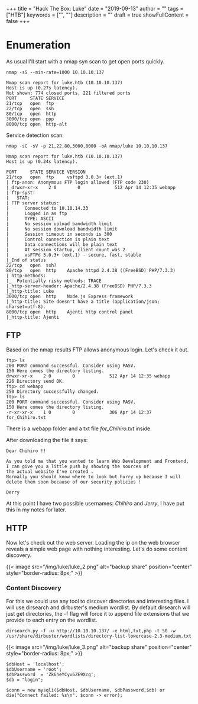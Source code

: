 +++
title = "Hack The Box: Luke"
date = "2019-09-13"
author = ""
tags = ["HTB"]
keywords = ["", ""]
description = ""
draft = true
showFullContent = false
+++



# Enumeration

As usual I'll start with a nmap syn scan to get open ports quickly.

```
nmap -sS --min-rate=1000 10.10.10.137
```


```
Nmap scan report for luke.htb (10.10.10.137)
Host is up (0.27s latency).
Not shown: 774 closed ports, 221 filtered ports
PORT     STATE SERVICE
21/tcp   open  ftp
22/tcp   open  ssh
80/tcp   open  http
3000/tcp open  ppp
8000/tcp open  http-alt
```

Service detection scan:

```
nmap -sC -sV -p 21,22,80,3000,8000 -oA nmap/luke 10.10.10.137
```

```
Nmap scan report for luke.htb (10.10.10.137)
Host is up (0.24s latency).

PORT     STATE SERVICE VERSION
21/tcp   open  ftp     vsftpd 3.0.3+ (ext.1)
| ftp-anon: Anonymous FTP login allowed (FTP code 230)
|_drwxr-xr-x    2 0        0             512 Apr 14 12:35 webapp
| ftp-syst:
|   STAT:
| FTP server status:
|      Connected to 10.10.14.33
|      Logged in as ftp
|      TYPE: ASCII
|      No session upload bandwidth limit
|      No session download bandwidth limit
|      Session timeout in seconds is 300
|      Control connection is plain text
|      Data connections will be plain text
|      At session startup, client count was 2
|      vsFTPd 3.0.3+ (ext.1) - secure, fast, stable
|_End of status
22/tcp   open  ssh?
80/tcp   open  http    Apache httpd 2.4.38 ((FreeBSD) PHP/7.3.3)
| http-methods:
|_  Potentially risky methods: TRACE
|_http-server-header: Apache/2.4.38 (FreeBSD) PHP/7.3.3
|_http-title: Luke
3000/tcp open  http    Node.js Express framework
|_http-title: Site doesn't have a title (application/json; charset=utf-8).
8000/tcp open  http    Ajenti http control panel
|_http-title: Ajenti

```

## FTP

Based on the nmap results FTP allows anonymous login. Let's check it out.

```
ftp> ls
200 PORT command successful. Consider using PASV.
150 Here comes the directory listing.
drwxr-xr-x    2 0        0             512 Apr 14 12:35 webapp
226 Directory send OK.
ftp> cd webapp
250 Directory successfully changed.
ftp> ls
200 PORT command successful. Consider using PASV.
150 Here comes the directory listing.
-r-xr-xr-x    1 0        0             306 Apr 14 12:37 for_Chihiro.txt
```
There is a webapp folder and a txt file *for_Chihiro.txt* inside.

After downloading the file it says:

```
Dear Chihiro !!

As you told me that you wanted to learn Web Development and Frontend, I can give you a little push by showing the sources of
the actual website I've created .
Normally you should know where to look but hurry up because I will delete them soon because of our security policies !

Derry
```

At this point I have two possible usernames: *Chihiro* and *Jerry*, I have put this in my notes for later.

## HTTP

Now let's check out the web server. Loading the ip on the web browser reveals a simple web page with nothing interesting. Let's do some content discovery.

{{< image src="/img/luke/luke_2.png" alt="backup share" position="center" style="border-radius: 8px;" >}}

### Content Discovery

For this we could use any tool to discover directories and interesting files. I will use dirsearch and dirbuster's medium wordlist. By default dirsearch will just get directories, the -f flag will force it to append file extensions that we provide to each entry on the wordlist.

```
dirsearch.py -f -u http://10.10.10.137/ -e html,txt,php -t 50 -w /usr/share/dirbuster/wordlists/directory-list-lowercase-2.3-medium.txt
```

{{< image src="/img/luke/luke_3.png" alt="backup share" position="center" style="border-radius: 8px;" >}}


```
$dbHost = 'localhost';
$dbUsername = 'root';
$dbPassword  = 'Zk6heYCyv6ZE9Xcg';
$db = "login";

$conn = new mysqli($dbHost, $dbUsername, $dbPassword,$db) or die("Connect failed: %s\n". $conn -> error);
```
